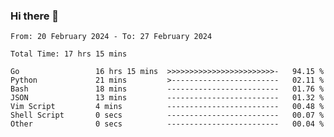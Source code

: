 ### Hi there 👋

<!--
**zhumeme/zhumeme** is a ✨ _special_ ✨ repository because its `README.md` (this file) appears on your GitHub profile.

Here are some ideas to get you started:

- 🔭 I’m currently working on ...
- 🌱 I’m currently learning ...
- 👯 I’m looking to collaborate on ...
- 🤔 I’m looking for help with ...
- 💬 Ask me about ...
- 📫 How to reach me: ...
- 😄 Pronouns: ...
- ⚡ Fun fact: ...
-->

<!--START_SECTION:waka-->

```all_time
From: 20 February 2024 - To: 27 February 2024

Total Time: 17 hrs 15 mins

Go                 16 hrs 15 mins  >>>>>>>>>>>>>>>>>>>>>>>>-   94.15 %
Python             21 mins         >------------------------   02.11 %
Bash               18 mins         -------------------------   01.76 %
JSON               13 mins         -------------------------   01.32 %
Vim Script         4 mins          -------------------------   00.48 %
Shell Script       0 secs          -------------------------   00.07 %
Other              0 secs          -------------------------   00.04 %
```

<!--END_SECTION:waka-->
